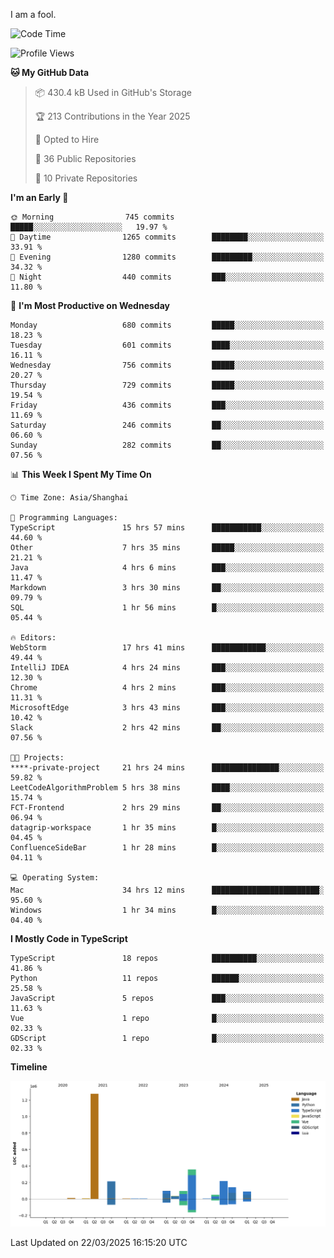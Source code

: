 I am a fool.

<!--START_SECTION:waka-->
![Code Time](http://img.shields.io/badge/Code%20Time-2%2C764%20hrs%2028%20mins-blue)

![Profile Views](http://img.shields.io/badge/Profile%20Views-5-blue)

**🐱 My GitHub Data** 

> 📦 430.4 kB Used in GitHub's Storage 
 > 
> 🏆 213 Contributions in the Year 2025
 > 
> 💼 Opted to Hire
 > 
> 📜 36 Public Repositories 
 > 
> 🔑 10 Private Repositories 
 > 
**I'm an Early 🐤** 

```text
🌞 Morning                745 commits         █████░░░░░░░░░░░░░░░░░░░░   19.97 % 
🌆 Daytime                1265 commits        ████████░░░░░░░░░░░░░░░░░   33.91 % 
🌃 Evening                1280 commits        █████████░░░░░░░░░░░░░░░░   34.32 % 
🌙 Night                  440 commits         ███░░░░░░░░░░░░░░░░░░░░░░   11.80 % 
```
📅 **I'm Most Productive on Wednesday** 

```text
Monday                   680 commits         █████░░░░░░░░░░░░░░░░░░░░   18.23 % 
Tuesday                  601 commits         ████░░░░░░░░░░░░░░░░░░░░░   16.11 % 
Wednesday                756 commits         █████░░░░░░░░░░░░░░░░░░░░   20.27 % 
Thursday                 729 commits         █████░░░░░░░░░░░░░░░░░░░░   19.54 % 
Friday                   436 commits         ███░░░░░░░░░░░░░░░░░░░░░░   11.69 % 
Saturday                 246 commits         ██░░░░░░░░░░░░░░░░░░░░░░░   06.60 % 
Sunday                   282 commits         ██░░░░░░░░░░░░░░░░░░░░░░░   07.56 % 
```


📊 **This Week I Spent My Time On** 

```text
🕑︎ Time Zone: Asia/Shanghai

💬 Programming Languages: 
TypeScript               15 hrs 57 mins      ███████████░░░░░░░░░░░░░░   44.60 % 
Other                    7 hrs 35 mins       █████░░░░░░░░░░░░░░░░░░░░   21.21 % 
Java                     4 hrs 6 mins        ███░░░░░░░░░░░░░░░░░░░░░░   11.47 % 
Markdown                 3 hrs 30 mins       ██░░░░░░░░░░░░░░░░░░░░░░░   09.79 % 
SQL                      1 hr 56 mins        █░░░░░░░░░░░░░░░░░░░░░░░░   05.44 % 

🔥 Editors: 
WebStorm                 17 hrs 41 mins      ████████████░░░░░░░░░░░░░   49.44 % 
IntelliJ IDEA            4 hrs 24 mins       ███░░░░░░░░░░░░░░░░░░░░░░   12.30 % 
Chrome                   4 hrs 2 mins        ███░░░░░░░░░░░░░░░░░░░░░░   11.31 % 
MicrosoftEdge            3 hrs 43 mins       ███░░░░░░░░░░░░░░░░░░░░░░   10.42 % 
Slack                    2 hrs 42 mins       ██░░░░░░░░░░░░░░░░░░░░░░░   07.56 % 

🐱‍💻 Projects: 
****-private-project     21 hrs 24 mins      ███████████████░░░░░░░░░░   59.82 % 
LeetCodeAlgorithmProblem 5 hrs 38 mins       ████░░░░░░░░░░░░░░░░░░░░░   15.74 % 
FCT-Frontend             2 hrs 29 mins       ██░░░░░░░░░░░░░░░░░░░░░░░   06.94 % 
datagrip-workspace       1 hr 35 mins        █░░░░░░░░░░░░░░░░░░░░░░░░   04.45 % 
ConfluenceSideBar        1 hr 28 mins        █░░░░░░░░░░░░░░░░░░░░░░░░   04.11 % 

💻 Operating System: 
Mac                      34 hrs 12 mins      ████████████████████████░   95.60 % 
Windows                  1 hr 34 mins        █░░░░░░░░░░░░░░░░░░░░░░░░   04.40 % 
```

**I Mostly Code in TypeScript** 

```text
TypeScript               18 repos            ██████████░░░░░░░░░░░░░░░   41.86 % 
Python                   11 repos            ██████░░░░░░░░░░░░░░░░░░░   25.58 % 
JavaScript               5 repos             ███░░░░░░░░░░░░░░░░░░░░░░   11.63 % 
Vue                      1 repo              █░░░░░░░░░░░░░░░░░░░░░░░░   02.33 % 
GDScript                 1 repo              █░░░░░░░░░░░░░░░░░░░░░░░░   02.33 % 
```



**Timeline**

![Lines of Code chart](https://raw.githubusercontent.com/VeejaLiu/VeejaLiu/master/assets/bar_graph.png)


 Last Updated on 22/03/2025 16:15:20 UTC
<!--END_SECTION:waka-->
